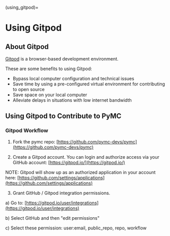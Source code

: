 (using_gitpod)=
# Using Gitpod

## About Gitpod
[Gitpod](https://www.gitpod.io/) is a browser-based development environment.

These are some benefits to using Gitpod:

- Bypass local computer configuration and technical issues
- Save time by using a pre-configured virtual environment for contributing to open source
- Save space on your local computer
- Alleviate delays in situations with low internet bandwidth

## Using Gitpod to Contribute to PyMC

### Gitpod Workflow
1. Fork the pymc repo: [https://github.com/pymc-devs/pymc](https://github.com/pymc-devs/pymc)

2. Create a Gitpod account. You can login and authorize access via your GitHub account:  [https://gitpod.io/](https://gitpod.io/)

NOTE: Gitpod will show up as an authorized application in your account here:  [https://github.com/settings/applications](https://github.com/settings/applications)

3. Grant GitHub / Gitpod integration permissions.

a) Go to: [https://gitpod.io/user/integrations](https://gitpod.io/user/integrations)

b) Select GitHub and then "edit permissions"

c) Select these permission: user:email, public_repo, repo, workflow

<!-- ![gitpod-integration](gitpod/gitpod_integration.png) -->
<!-- <img src="gitpod/gitpod_integration.png" width="50%" height="50%">
->  

:::{figure-md} gitpod_integration

![gitpod integration options](gitpod/gitpod_integration.png)

[Gitpod integration settings](https://gitpod.io/user/integrations)
:::
4. Within Gitpod, create a "New Workspace".  Here you will want to select the forked pymc repo. If you don't see it, you can paste into the "Context URL" your forked repo path.  For example:  https://github.com/reshamas/pymc.  Then select "New Workspace".

NOTE: Gitpod will pull a container and set up the workspace.  It will take a few minutes for the container to build.

5. Once Gitpod is up and running, the interface is similar to a Visual Studio Code (VSC) interface, which will appear in your browser. You will observe installation notices in the terminal window.  This can take 5-10 minutes. Once that is complete, the terminal will indicate you are on the "(base)" environment on Gitpod with your forked repo.

Here is an example:

```bash
(base) gitpod@reshamas-pymc-0ygu5rf74md:/workspace/pymc$
```

6. Check that your git remotes are correct with `git remote -v` at the terminal.

Example:

```bash
(base) gitpod@reshamas-pymc-0ygu5rf74md:/workspace/pymc$ git remote -v
origin  https://github.com/reshamas/pymc.git (fetch)
origin  https://github.com/reshamas/pymc.git (push)
upstream        https://github.com/pymc-devs/pymc.git (fetch)
upstream        https://github.com/pymc-devs/pymc.git (push)
(base) gitpod@reshamas-pymc-0ygu5rf74md:/workspace/pymc$
```

### Reminders
At the terminal, before beginning work, remember to:

1. Create a feature branch: `git checkout -b feature-branch`
1. Work on a file
1. Follow the Git workflow
```bash
git add file_name
git commit -m 'message'
git push origin feature-branch
```

### Gitpod Notes
The Gitpod free plan currently allow 500 free credits (50 hours of standard workspace usage) per month. Usage information can be found in the [Gitpod billing section](https://gitpod.io/user/billing).
